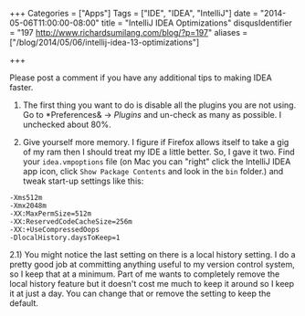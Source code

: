 +++
Categories = ["Apps"]
Tags = ["IDE", "IDEA", "IntelliJ"]
date = "2014-05-06T11:00:00-08:00"
title = "IntelliJ IDEA Optimizations"
disqusIdentifier = "197 http://www.richardsumilang.com/blog/?p=197"
aliases = ["/blog/2014/05/06/intellij-idea-13-optimizations"]

+++

Please post a comment if you have any additional tips to making IDEA faster.

1) The first thing you want to do is disable all the plugins you are not using.
Go to *Preferences& -&gt; *Plugins* and un-check as many as possible. I
unchecked about 80%.

2) Give yourself more memory. I figure if Firefox allows itself to take a gig of
my ram then I should treat my IDE a little better. So, I gave it two. Find your
`idea.vmpoptions` file (on Mac you can "right" click the IntelliJ IDEA app icon,
click `Show Package Contents` and look in the `bin` folder.) and tweak start-up
settings like this:

<pre><code class="language-ini" title="idea.vmoptions" >-Xms512m
-Xmx2048m
-XX:MaxPermSize=512m
-XX:ReservedCodeCacheSize=256m
-XX:+UseCompressedOops
-DlocalHistory.daysToKeep=1</code></pre>

2.1) You might notice the last setting on there is a local history setting. I do
a pretty good job at committing anything useful to my version control system, so
I keep that at a minimum. Part of me wants to completely remove the local
history feature but it doesn't cost me much to keep it around so I keep it at
just a day. You can change that or remove the setting to keep the default.
